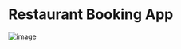 # Restaurant Booking App



![image](https://user-images.githubusercontent.com/75011041/206454029-10a5182e-6a6a-47ef-9e8e-cedfa160161b.png)
